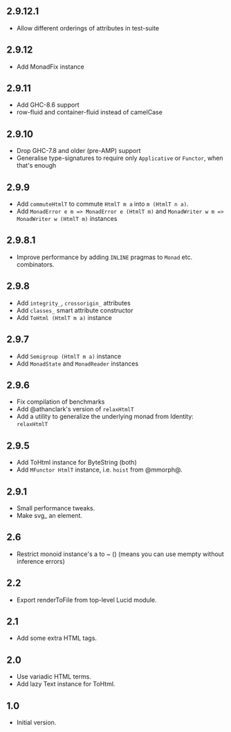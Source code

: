 ## 2.9.12.1

* Allow different orderings of attributes in test-suite 

## 2.9.12

* Add MonadFix instance

## 2.9.11

* Add GHC-8.6 support
* row-fluid and container-fluid instead of camelCase

## 2.9.10

* Drop GHC-7.8 and older (pre-AMP) support
* Generalise type-signatures to require only `Applicative` or `Functor`,
  when that's enough

## 2.9.9

* Add `commuteHtmlT` to commute `HtmlT m a` into `m (HtmlT n a)`.
* Add `MonadError e m => MonadError e (HtmlT m)` and
  `MonadWriter w m => MonadWriter w (HtmlT m)` instances

## 2.9.8.1

* Improve performance by adding `INLINE` pragmas to `Monad` etc. combinators.

## 2.9.8

* Add `integrity_`, `crossorigin_` attributes
* Add `classes_` smart attribute constructor
* Add `ToHtml (HtmlT m a)` instance

## 2.9.7

* Add `Semigroup (HtmlT m a)` instance
* Add `MonadState` and `MonadReader` instances

## 2.9.6

* Fix compilation of benchmarks
* Add @athanclark's version of `relaxHtmlT`
* Add a utility to generalize the underlying monad from Identity: `relaxHtmlT`

## 2.9.5

* Add ToHtml instance for ByteString (both)
* Add `MFunctor HtmlT` instance, i.e. `hoist` from @mmorph@.

## 2.9.1

* Small performance tweaks.
* Make svg_ an element.

## 2.6

* Restrict monoid instance's a to ~ () (means you can use mempty
  without inference errors)

## 2.2

* Export renderToFile from top-level Lucid module.

## 2.1

* Add some extra HTML tags.

## 2.0

* Use variadic HTML terms.
* Add lazy Text instance for ToHtml.

## 1.0

* Initial version.
